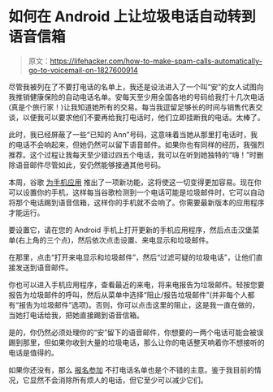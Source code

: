 # 如何在 Android 上让垃圾电话自动转到语音信箱

> 原文：<https://lifehacker.com/how-to-make-spam-calls-automatically-go-to-voicemail-on-1827600914>

尽管我被列在了不要打电话的名单上，我还是设法进入了一个叫“安”的女人试图向我推销健康保险的自动电话名单。安每天至少用全国各地的号码给我打十几次电话(真是个旅行家！)让我知道她所有的交易。每当我逗留足够长的时间与销售代表交谈，以便我可以要求他们不要再给我打电话时，他们立即挂断我的电话。太棒了。



此时，我已经屏蔽了一些“已知的 Ann”号码，这意味着当她从那里打电话时，我的电话不会响起来，但她仍然可以留下语音邮件。如果你也有同样的经历，我强烈推荐。这个过程让我每天至少错过四五个电话，我可以在听到她独特的“嗨！”时删除语音邮件尽管如此，安仍然能够接通其他号码。

本周，谷歌 [为手机应用](https://www.theverge.com/2018/7/13/17569544/google-phone-app-android-spam-call-filtering-new-feature) 推出了一项新功能，这将使这一切变得更加容易。现在你可以设置你的手机，这样每当谷歌检测到一个电话可能是垃圾邮件时，它可以自动将那个电话踢到语音信箱，这样你的手机就不会响了。你需要最新版本的应用程序才能运行。

要设置它，请在您的 Android 手机上打开更新的手机应用程序，然后点击汉堡菜单(右上角的三个点)，然后依次点击设置、来电显示和垃圾邮件。

在那里，点击“打开来电显示和垃圾邮件”，然后“过滤可疑的垃圾电话”，让他们直接发送到语音邮件。

你也可以进入手机应用程序，查看最近的来电，将来电报告为垃圾邮件。轻按您要报告为垃圾邮件的呼叫，然后从菜单中选择“阻止/报告垃圾邮件”(并非每个人都有“报告为垃圾邮件”选项)。否则，你可以点击这里的阻止，这是我一直在做的，当她打电话给我，把她直接踢到语音信箱。

是的，你仍然必须处理你的“安”留下的语音邮件，你想要的一两个电话可能会被误踢到那里，但如果你收到大量的垃圾电话，那么让你的电话整天响着你不想接听的电话是值得的。

如果你还没有，那么 [报名参加](https://www.donotcall.gov/) 不打电话名单也是个不错的主意。鉴于我目前的情况，它显然不会消除所有烦人的电话，但它至少可以减少它们。